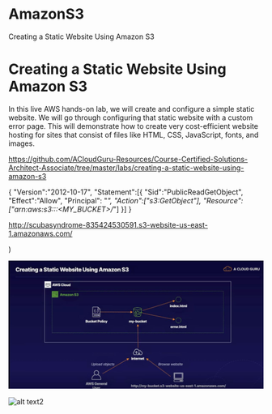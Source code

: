 # AmazonS3
Creating a Static Website Using Amazon S3



# Creating a Static Website Using Amazon S3
In this live AWS hands-on lab, we will create and configure a simple static website. We will go through configuring that static website with a custom error page. This will demonstrate how to create very cost-efficient website hosting for sites that consist of files like HTML, CSS, JavaScript, fonts, and images.


https://github.com/ACloudGuru-Resources/Course-Certified-Solutions-Architect-Associate/tree/master/labs/creating-a-static-website-using-amazon-s3


{
  "Version":"2012-10-17",
  "Statement":[{
     "Sid":"PublicReadGetObject",
     "Effect":"Allow",
     "Principal": "*",
     "Action":["s3:GetObject"],
     "Resource":["arn:aws:s3:::<MY_BUCKET>/*"]
  }]
}



http://scubasyndrome-835424530591.s3-website-us-east-1.amazonaws.com/

)

![alt text1](https://github.com/mxcheung/AmazonS3/blob/main/LabDiagram.jpg)

![alt text2](https://github.com/mxcheung/AmazonS3/LabDiagram.jpg)


